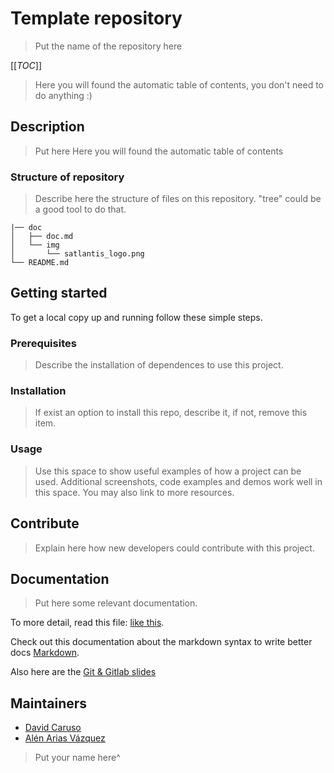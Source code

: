 # Template repository 
>Put the name of the repository here

[[_TOC_]]

>Here you will found the automatic table of contents, you don't need to do anything :)

## Description

>Put here Here you will found the automatic table of contents

### Structure of repository

>Describe here the structure of files on this repository. "tree" could be a good tool to do that.

```
|── doc
│   ├── doc.md
│   └── img
│       └── satlantis_logo.png
└── README.md
```

## Getting started

To get a local copy up and running follow these simple steps.

### Prerequisites

>Describe the installation of dependences to use this project.

### Installation

>If exist an option to install this repo, describe it, if not, remove this item.

### Usage

>Use this space to show useful examples of how a project can be used. Additional screenshots, code examples and demos work well in this space. You may also link to more resources.

## Contribute

>Explain here how new developers could contribute with this project.

## Documentation

>Put here some relevant documentation.

To more detail, read this file: [like this](doc/doc.md).
 
Check out this documentation about the markdown syntax to write better docs [Markdown](https://docs.gitlab.com/ee/user/markdown.html).

Also here are the [Git & Gitlab slides](https://satlantis.sharepoint.com/:p:/r/sites/Sftw/_layouts/15/Doc.aspx?sourcedoc=%7B7AD27C34-6E4D-4B80-B5AA-A8F29F477EA7%7D&file=Git_and_Gitlab.pptx&action=edit&mobileredirect=true&DefaultItemOpen=1)


## Maintainers

* [David Caruso](https://gitlab-sat.westeurope.cloudapp.azure.com/caruso)
* [Alén Arias Vázquez](https://gitlab-sat.westeurope.cloudapp.azure.com/arias)

>Put your name here^

